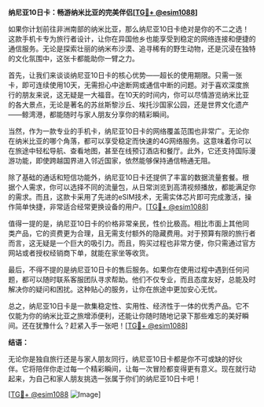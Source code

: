 **纳尼亚10日卡：畅游纳米比亚的完美伴侣[[TG💪+ @esim1088](https://t.me/s/esim1088)]**

如果你计划前往非洲南部的纳米比亚，那么纳尼亚10日卡绝对是你的不二之选！这款手机卡专为旅行者设计，让你在异国他乡也能享受到稳定的网络连接和便捷的通信服务。无论是探索壮丽的纳米布沙漠、追寻稀有的野生动物，还是沉浸在独特的文化氛围中，这张卡都能助你一臂之力。

首先，让我们来谈谈纳尼亚10日卡的核心优势——超长的使用期限。只需一张卡，即可连续使用10天，无需担心中途断网或通信中断的问题。对于喜欢深度旅行的朋友来说，这无疑是一大福音。在10天的时间内，你可以尽情游览纳米比亚的各大景点，无论是著名的苏丝斯黎沙丘、埃托沙国家公园，还是世界文化遗产——鲸湾港，都能随时与家人朋友分享你的精彩瞬间。

当然，作为一款专业的手机卡，纳尼亚10日卡的网络覆盖范围也非常广。无论你在纳米比亚的哪个角落，都可以享受稳定而快速的4G网络服务。这意味着你可以在旅途中轻松导航、查看地图，甚至在线预订酒店和餐厅。此外，它还支持国际漫游功能，即使跨越国界进入邻近国家，依然能够保持通信畅通无阻。

除了基础的通话和短信功能外，纳尼亚10日卡还提供了丰富的数据流量套餐。根据个人需求，你可以选择不同的流量包，从日常浏览到高清视频播放，都能满足你的需求。而且，这款卡采用了先进的eSIM技术，无需实体芯片即可完成激活，操作简单快捷，非常适合经常更换设备的用户。[[TG💪+ @esim1088](https://t.me/s/esim1088)]

值得一提的是，纳尼亚10日卡的价格非常亲民，性价比极高。相比市面上其他同类产品，它的资费更为合理，且无需支付额外的隐藏费用。对于预算有限的旅行者而言，这无疑是一个巨大的吸引力。而且，购买过程也非常方便，你只需通过官方网站或者授权经销商下单，就能在家坐等收货。

最后，不得不提的是纳尼亚10日卡的售后服务。如果你在使用过程中遇到任何问题，都可以随时联系客服团队寻求帮助。他们不仅专业，而且态度友好，总能及时解决你的疑问和困扰。这种贴心的服务，让你在旅途中更加安心无忧。

总之，纳尼亚10日卡是一款集稳定性、实用性、经济性于一体的优秀产品。它不仅能为你的纳米比亚之旅增添便利，还能让你随时随地记录下那些难忘的美好瞬间。还在犹豫什么？赶紧入手一张吧！[[TG💪+ @esim1088](https://t.me/s/esim1088)]

**结语：**

无论你是独自旅行还是与家人朋友同行，纳尼亚10日卡都是你不可或缺的好伙伴。它将陪伴你走过每一个精彩瞬间，让每一次冒险都变得更有意义。现在就行动起来，为自己和家人朋友挑选一张属于你们的纳尼亚10日卡吧！

[[TG💪+ @esim1088](https://t.me/s/esim1088) ![Image](https://i.postimg.cc/4NQfJmqS/Snipaste-2025-05-13-00-14-12.png)]